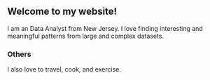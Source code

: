 ## Welcome to my website!
I am an Data Analyst from New Jersey. I love finding interesting and meaningful patterns from large and complex datasets.


### Others
I also love to travel, cook, and exercise.
